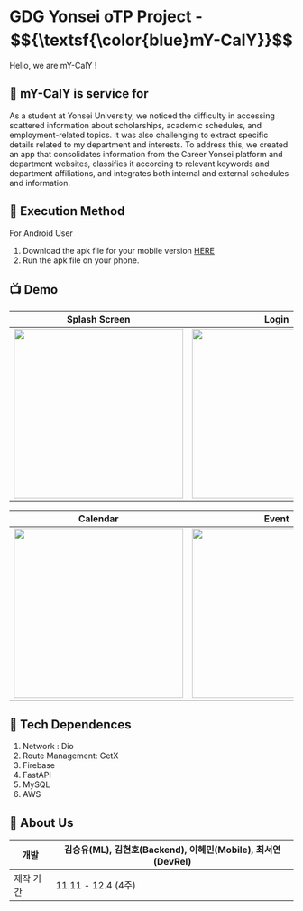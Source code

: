 # GDG Yonsei oTP Project - $${\textsf{\color{blue}mY-CalY}}$$
Hello, we are mY-CalY !


## 📅 mY-CalY is service for

As a student at Yonsei University, we noticed the difficulty in accessing scattered information about scholarships, academic schedules, and employment-related topics. It was also challenging to extract specific details related to my department and interests. To address this, we created an app that consolidates information from the Career Yonsei platform and department websites, classifies it according to relevant keywords and department affiliations, and integrates both internal and external schedules and information.

## 📱 Execution Method

For Android User

1. Download the apk file for your mobile version [HERE](https://github.com/haaem/mY-Caly-flutter/raw/refs/heads/main/assets/mYCalY.apk)
2. Run the apk file on your phone.

## 📺 Demo

|Splash Screen|Login|Personalize|
|---|---|---|
|<img src="https://github.com/user-attachments/assets/0058c630-d6db-4648-848b-f779fcec074b" width="300">|<img src="https://github.com/user-attachments/assets/c57d3bcd-b4ce-4877-83c0-ccd14c7ee8ed" width="300">|<img src="https://github.com/user-attachments/assets/6db31560-b10a-4ab9-a35b-484bf7267006" width="300">|

|Calendar|Event|Drawer|
|---|---|---|
|<img src="https://github.com/user-attachments/assets/a6968f05-60fb-4347-9390-5cdc4110a2be" width="300">|<img src="https://github.com/user-attachments/assets/05d6cce3-4052-46ee-8549-478fccb3c512" width="300">|<img src="https://github.com/user-attachments/assets/9fc7b422-ade9-4665-8266-5a63bbf37925" width="300">|

## 🧬 Tech Dependences
1. Network : Dio
2. Route Management: GetX
3. Firebase
4. FastAPI
5. MySQL
6. AWS

## 👥 About Us

|개발|김승유(ML), 김현호(Backend), 이혜민(Mobile), 최서연(DevRel)|
|---|---|
|제작 기간|11.11 - 12.4 (4주)|
